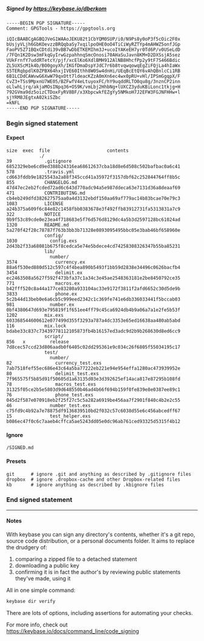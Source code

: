 ##### Signed by https://keybase.io/dberkom
```
-----BEGIN PGP SIGNATURE-----
Comment: GPGTools - https://gpgtools.org

iQIcBAABCgAGBQJVeG1WAAoJEKU82t1CbYQM0SUP/i0/N9Ps8y0oP3f5cOic2F0x
bUsjyVLjh6GbKOevzzBRQqbaSy7xqilpoOHE0oO4TiCiWyRZTYp4mAHWZ5onfJGp
FaoPV5Z71BQxCDtdi39vBB7wDbETKEMIhm3J+ucoIYAKeEH7yr0Td6P/v0USeLdD
/7FQn1K2Dsw3mFkqGyIrwGzpahhnqSmcOnosi70AHaSuJavn8KM+D2DXSsjA5sez
VUkFrnfY7uddRTetcY/pjf/xcElKo6XdlBMH912AlNB8HhcfPp2y9tF7S466Bdic
ZL5UXScM1k4b/BO0goyXh/IKGfDmaDspYJdC7r6b8tvqwqowqEgZiFQjLa4hIaWx
S5TERqbpdlK0ZPBX64hxjIVE60Ithh8W0Sw4dnHi/UEqBcEtQY6vAhQBnlcCi1RB
6B1LCDdCAWvwG6XwW79qxOtt7ldeacKZzA0mXn6ec4wx0pRU+vHl/IPSmGgqpX/F
CvZ3+TSs9MpxnU7WE05/BZFwfV4eLtuyoxFC/hY9uqddRLTO0qu8g/3nznCP2inn
oLlwhLjrq/akjaMOsINpq36+OS9K/vmLbj2HhbNg+lUXCZ3yduKBiLonc1tkjg+H
792GVma9dz5oizCTDoxFyRV8BF/x3XbpcwkfEZgYy5NMkoH7J2EFW3FGJNFHHw+l
sjYRM8JEgtxA02kiSZbc
=kNFL
-----END PGP SIGNATURE-----

```

<!-- END SIGNATURES -->

### Begin signed statement 

#### Expect

```
size  exec  file                     contents                                                        
            ./                                                                                       
39            .gitignore             6852329ebe6cd9ed388b24316ea68612637cba18d8e6d508c502bafbac0a6c41
578           .travis.yml            cd663fddb9e1825543a2a88f345ccd41a35972f3157dbf62c252844764ff8b5c
855           CHANGELOG.md           47d47ec2eb2fcded72ad6c643d770adc94a5e987ddeca63e7131d36a8deaaf69
471           CONTRIBUTING.md        cb4eb249dfd382627575aa0a4d3132ebdf150aa69af779ac14b83bcae70e79c3
1083          LICENSE                a24b375a609f6c84e82c1458fbb0383678e3f492ffb83912731fa5313831a7c9
322           NOTICE                 9b9f53c89cde0e23ea4f718683e5f76d576d8129dc4a5b3d2597128bc61024ad
1320          README.md              5a270f42f28c78787f763b3bb3b71328e0893095495bbc05e3bab46bf658960e
              config/                                                                                
1030            config.exs           2d43b2f33a68081b675f8cedca5e74e5bdece4cd74258308326347b55ba85231
              lib/                                                                                   
                number/                                                                              
3574              currency.ex        88a6f530ed880d512c597c4f4bea890b5493f1bb59d2838e34496c0626bacfb4
3454              delimit.ex         ec2463508a5627f592f473bfa37c1a34c3e45ae2548363181e2be8450792ce35
771               macros.ex          b42fff520c8a44a177ce83280a933104ac33e9172f3811f2afd6652c30d5de9b
3833              phone.ex           5c2b44d13beb0e6a6cb5c999eed2342c1c369fe741e6db336033441f5bccab03
981             number.ex            0bf4380647d693e795819f1f651ee4ff79c45ca6924db4b9a06a7a1e2fe5b53f
1202          mix.exs                603368544600612e077499d355f3293a787a4dc3353e65ed16638aa480ab5abd
116           mix.lock               bdabe33c837c73439778112105873fb4b16157ed3adc9d2b9b268630d8ed6cc9
              script/                                                                                
856   x         release              7d8cec57ccd23d806aadb0f6405c02dd295361e9c034c26f6805f55034195c17
              test/                                                                                  
                number/                                                                              
82                currency_test.exs  7ab7518fef55ec686e43c64a5ba77222eb221e94e954effa1280ac473939952e
80                delimit_test.exs   7f965575f5b85d91f50605d1a63135d03e3d392625ef14aca817e87295b108fd
78                macros_test.exs    31325f05ce2b5e5803d9d648550b46ad4b66f694b159f0fe839e8e0387ee89c1
76                phone_test.exs     045d2f587e070918eb2f25f27c5c5a282a6919be456aa7f2901f840c4b2e2c55
46              number_test.exs      c75fd9c4b92a7e78875df9136839510bd2f032c57c6038d55e6c456abcedff67
15              test_helper.exs      b086ec47f0c6c7aaeb4cffca5ae5243dd05e0dc96ab761ced93325d5315f4b12
```

#### Ignore

```
/SIGNED.md
```

#### Presets

```
git      # ignore .git and anything as described by .gitignore files
dropbox  # ignore .dropbox-cache and other Dropbox-related files    
kb       # ignore anything as described by .kbignore files          
```

<!-- summarize version = 0.0.9 -->

### End signed statement

<hr>

#### Notes

With keybase you can sign any directory's contents, whether it's a git repo,
source code distribution, or a personal documents folder. It aims to replace the drudgery of:

  1. comparing a zipped file to a detached statement
  2. downloading a public key
  3. confirming it is in fact the author's by reviewing public statements they've made, using it

All in one simple command:

```bash
keybase dir verify
```

There are lots of options, including assertions for automating your checks.

For more info, check out https://keybase.io/docs/command_line/code_signing